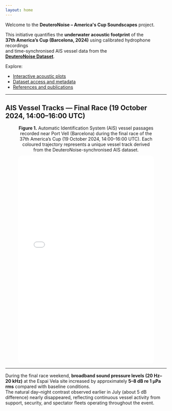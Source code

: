 ```yaml
---
layout: home
---
```


Welcome to the **DeuteroNoise – America's Cup Soundscapes** project.

This initiative quantifies the **underwater acoustic footprint** of the  
**37th America’s Cup (Barcelona, 2024)** using calibrated hydrophone recordings  
and time-synchronised AIS vessel data from the  
[**DeuteroNoise Dataset**](https://github.com/Ignasinou/deuteronoise-dataset-preview).

Explore:
- [Interactive acoustic plots](plots.md)  
- [Dataset access and metadata](data.md)  
- [References and publications](references.md)

---

## AIS Vessel Tracks — Final Race (19 October 2024, 14:00–16:00 UTC)

<figure style="text-align:center;">
  <figcaption>
    <strong>Figure 1.</strong> Automatic Identification System (AIS) vessel passages recorded near Port Vell (Barcelona) during the final race of the 37th America’s Cup (19 October 2024, 14:00–16:00 UTC).  
    Each coloured trajectory represents a unique vessel track derived from the DeuteroNoise-synchronised AIS dataset.
  </figcaption>
  <iframe
    src="plots/heatmap_C_race_20241019_1400_1600_static3.html"
    width="100%"
    height="650"
    style="border:none; border-radius:12px; margin-top:10px;">
  </iframe>
</figure>

---

During the final race weekend, **broadband sound pressure levels (20 Hz–20 kHz)** at the Espai Vela site increased by approximately **5–8 dB re 1 µPa rms** compared with baseline conditions.  
The natural day–night contrast observed earlier in July (about 5 dB difference) nearly disappeared, reflecting continuous vessel activity from support, security, and spectator fleets operating throughout the event.

